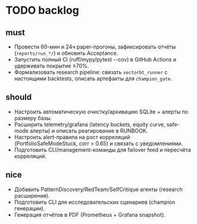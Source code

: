 ﻿# TODO backlog

## must
- Провести 60-мин и 24ч paper-прогоны, зафиксировать отчёты (`reports/run_*/`) и обновить Acceptance.
- Запустить полный CI (ruff/mypy/pytest --cov) в GitHub Actions и удерживать покрытие ≥70%.
- Формализовать research pipeline: связать `vectorbt_runner` с настоящими backtests, описать артефакты для `champion_gate`.

## should
- Настроить автоматическую очистку/архивацию SQLite + алерты по размеру базы.
- Расширить telemetry/grafana (latency buckets, equity curve, safe-mode алерты) и описать реагирование в RUNBOOK.
- Настроить alert-правила на рост корреляций (PortfolioSafeModeStuck, corr > 0.65) и связать с уведомлениями.
- Подготовить CLI/management-команды для failover feed и пересчёта корреляций.

## nice
- Добавить PatternDiscovery/RedTeam/SelfCritique агенты (research расширения).
- Подготовить CLI для исследовательских сценариев (champion генерации).
- Генерация отчётов в PDF (Prometheus + Grafana snapshot).
